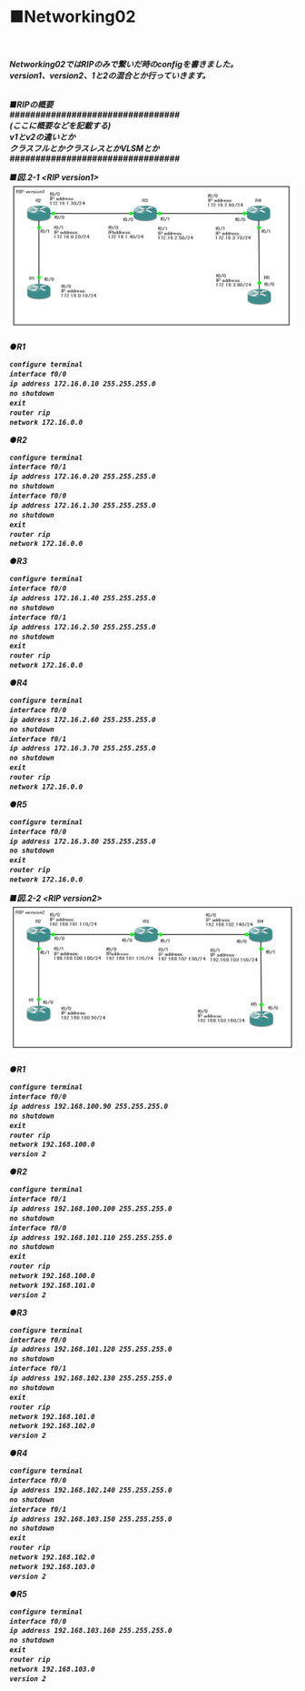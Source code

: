 <h1>■Networking02</h2><br>
<h5>Networking02ではRIPのみで繋いだ時のconfigを書きました。<br>
version1、version2、1と2の混合とか行っていきます。<br><br>

■RIPの概要<br>
#################################<br>
(ここに概要などを記載する)<br>
v1とv2の違いとか<br>
クラスフルとかクラスレスとかVLSMとか<br>
#################################<br>

■図.2-1 \<RIP version1\><br>
<img src="https://raw.githubusercontent.com/sola-akiduki/networking_info/master/NetworkConfig/images/Networking02_RIP_v1.PNG"><br><br>
●R1
```html
configure terminal
interface f0/0
ip address 172.16.0.10 255.255.255.0
no shutdown
exit
router rip
network 172.16.0.0
```
●R2
```html
configure terminal
interface f0/1
ip address 172.16.0.20 255.255.255.0
no shutdown
interface f0/0
ip address 172.16.1.30 255.255.255.0
no shutdown
exit
router rip
network 172.16.0.0
```
●R3
```html
configure terminal
interface f0/0
ip address 172.16.1.40 255.255.255.0
no shutdown
interface f0/1
ip address 172.16.2.50 255.255.255.0
no shutdown
exit
router rip
network 172.16.0.0
```
●R4
```html
configure terminal
interface f0/0
ip address 172.16.2.60 255.255.255.0
no shutdown
interface f0/1
ip address 172.16.3.70 255.255.255.0
no shutdown
exit
router rip
network 172.16.0.0
```
●R5
```html
configure terminal
interface f0/0
ip address 172.16.3.80 255.255.255.0
no shutdown
exit
router rip
network 172.16.0.0
```
■図.2-2 \<RIP version2\><br>
<img src="https://raw.githubusercontent.com/sola-akiduki/networking_info/master/NetworkConfig/images/Networking02_RIP_v2.PNG"><br><br>
●R1
```html
configure terminal													
interface f0/0															
ip address 192.168.100.90 255.255.255.0															
no shutdown															
exit															
router rip															
network 192.168.100.0															
version 2
```
●R2
```html
configure terminal
interface f0/1
ip address 192.168.100.100 255.255.255.0
no shutdown
interface f0/0
ip address 192.168.101.110 255.255.255.0
no shutdown
exit
router rip
network 192.168.100.0
network 192.168.101.0
version 2
```
●R3
```html
configure terminal
interface f0/0
ip address 192.168.101.120 255.255.255.0
no shutdown
interface f0/1
ip address 192.168.102.130 255.255.255.0
no shutdown
exit
router rip
network 192.168.101.0
network 192.168.102.0
version 2
```
●R4
```html
configure terminal
interface f0/0
ip address 192.168.102.140 255.255.255.0
no shutdown
interface f0/1
ip address 192.168.103.150 255.255.255.0
no shutdown
exit
router rip
network 192.168.102.0
network 192.168.103.0
version 2
```
●R5
```html
configure terminal
interface f0/0
ip address 192.168.103.160 255.255.255.0
no shutdown
exit
router rip
network 192.168.103.0
version 2
```




